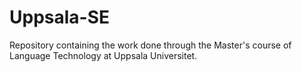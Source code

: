 # Uppsala-SE

Repository containing the work done through the Master's course of Language Technology at Uppsala Universitet.
